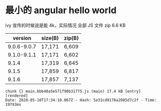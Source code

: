 # 最小的 angular hello world

ivy 宣传的时候说是能 4k，实际情况 全部 JS 文件 zip 6.6 KB

| version     | size(B) | zip(B) |
| ----------- | ------- | ------ |
| 9.0.6-9.0.7 | 17,171  | 6,609  |
| 9.1.0-9.1.1 | 17,171  | 6,602  |
| 9.1.4       | 17,319  | 6,645  |
| 9.1.5       | 17,859  | 6,817  |
| 9.1.6       | 17,857  | 7,137  |

```console
chunk {} main.bbb48a5e571f90b31775.js (main) 17.4 kB [entry] [rendered]
Date: 2020-05-10T17:34:10.067Z - Hash: 5a31cd9178a2085d7c2f - Time: 19793ms
```
